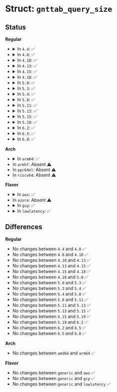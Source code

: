 # Struct: <code>gnttab_query_size</code>

## Status
<b>Regular</b>
<ul>
<li>
<details>
<summary>In <code>4.4</code>: ✅</summary>

```c
struct gnttab_query_size {
    domid_t dom;
    uint32_t nr_frames;
    uint32_t max_nr_frames;
    int16_t status;
};
```
</details>
</li>
<li>
<details>
<summary>In <code>4.8</code>: ✅</summary>

```c
struct gnttab_query_size {
    domid_t dom;
    uint32_t nr_frames;
    uint32_t max_nr_frames;
    int16_t status;
};
```
</details>
</li>
<li>
<details>
<summary>In <code>4.10</code>: ✅</summary>

```c
struct gnttab_query_size {
    domid_t dom;
    uint32_t nr_frames;
    uint32_t max_nr_frames;
    int16_t status;
};
```
</details>
</li>
<li>
<details>
<summary>In <code>4.13</code>: ✅</summary>

```c
struct gnttab_query_size {
    domid_t dom;
    uint32_t nr_frames;
    uint32_t max_nr_frames;
    int16_t status;
};
```
</details>
</li>
<li>
<details>
<summary>In <code>4.15</code>: ✅</summary>

```c
struct gnttab_query_size {
    domid_t dom;
    uint32_t nr_frames;
    uint32_t max_nr_frames;
    int16_t status;
};
```
</details>
</li>
<li>
<details>
<summary>In <code>4.18</code>: ✅</summary>

```c
struct gnttab_query_size {
    domid_t dom;
    uint32_t nr_frames;
    uint32_t max_nr_frames;
    int16_t status;
};
```
</details>
</li>
<li>
<details>
<summary>In <code>5.0</code>: ✅</summary>

```c
struct gnttab_query_size {
    domid_t dom;
    uint32_t nr_frames;
    uint32_t max_nr_frames;
    int16_t status;
};
```
</details>
</li>
<li>
<details>
<summary>In <code>5.3</code>: ✅</summary>

```c
struct gnttab_query_size {
    domid_t dom;
    uint32_t nr_frames;
    uint32_t max_nr_frames;
    int16_t status;
};
```
</details>
</li>
<li>
<details>
<summary>In <code>5.4</code>: ✅</summary>

```c
struct gnttab_query_size {
    domid_t dom;
    uint32_t nr_frames;
    uint32_t max_nr_frames;
    int16_t status;
};
```
</details>
</li>
<li>
<details>
<summary>In <code>5.8</code>: ✅</summary>

```c
struct gnttab_query_size {
    domid_t dom;
    uint32_t nr_frames;
    uint32_t max_nr_frames;
    int16_t status;
};
```
</details>
</li>
<li>
<details>
<summary>In <code>5.11</code>: ✅</summary>

```c
struct gnttab_query_size {
    domid_t dom;
    uint32_t nr_frames;
    uint32_t max_nr_frames;
    int16_t status;
};
```
</details>
</li>
<li>
<details>
<summary>In <code>5.13</code>: ✅</summary>

```c
struct gnttab_query_size {
    domid_t dom;
    uint32_t nr_frames;
    uint32_t max_nr_frames;
    int16_t status;
};
```
</details>
</li>
<li>
<details>
<summary>In <code>5.15</code>: ✅</summary>

```c
struct gnttab_query_size {
    domid_t dom;
    uint32_t nr_frames;
    uint32_t max_nr_frames;
    int16_t status;
};
```
</details>
</li>
<li>
<details>
<summary>In <code>5.19</code>: ✅</summary>

```c
struct gnttab_query_size {
    domid_t dom;
    uint32_t nr_frames;
    uint32_t max_nr_frames;
    int16_t status;
};
```
</details>
</li>
<li>
<details>
<summary>In <code>6.2</code>: ✅</summary>

```c
struct gnttab_query_size {
    domid_t dom;
    uint32_t nr_frames;
    uint32_t max_nr_frames;
    int16_t status;
};
```
</details>
</li>
<li>
<details>
<summary>In <code>6.5</code>: ✅</summary>

```c
struct gnttab_query_size {
    domid_t dom;
    uint32_t nr_frames;
    uint32_t max_nr_frames;
    int16_t status;
};
```
</details>
</li>
<li>
<details>
<summary>In <code>6.8</code>: ✅</summary>

```c
struct gnttab_query_size {
    domid_t dom;
    uint32_t nr_frames;
    uint32_t max_nr_frames;
    int16_t status;
};
```
</details>
</li>
</ul>
<b>Arch</b>
<ul>
<li>
<details>
<summary>In <code>arm64</code>: ✅</summary>

```c
struct gnttab_query_size {
    domid_t dom;
    uint32_t nr_frames;
    uint32_t max_nr_frames;
    int16_t status;
};
```
</details>
</li>
<li>
In <code>armhf</code>: Absent ⚠️
</li>
<li>
In <code>ppc64el</code>: Absent ⚠️
</li>
<li>
In <code>riscv64</code>: Absent ⚠️
</li>
</ul>
<b>Flavor</b>
<ul>
<li>
<details>
<summary>In <code>aws</code>: ✅</summary>

```c
struct gnttab_query_size {
    domid_t dom;
    uint32_t nr_frames;
    uint32_t max_nr_frames;
    int16_t status;
};
```
</details>
</li>
<li>
In <code>azure</code>: Absent ⚠️
</li>
<li>
<details>
<summary>In <code>gcp</code>: ✅</summary>

```c
struct gnttab_query_size {
    domid_t dom;
    uint32_t nr_frames;
    uint32_t max_nr_frames;
    int16_t status;
};
```
</details>
</li>
<li>
<details>
<summary>In <code>lowlatency</code>: ✅</summary>

```c
struct gnttab_query_size {
    domid_t dom;
    uint32_t nr_frames;
    uint32_t max_nr_frames;
    int16_t status;
};
```
</details>
</li>
</ul>

## Differences
<b>Regular</b>
<ul>
<li>
No changes between <code>4.4</code> and <code>4.8</code> ✅
</li>
<li>
No changes between <code>4.8</code> and <code>4.10</code> ✅
</li>
<li>
No changes between <code>4.10</code> and <code>4.13</code> ✅
</li>
<li>
No changes between <code>4.13</code> and <code>4.15</code> ✅
</li>
<li>
No changes between <code>4.15</code> and <code>4.18</code> ✅
</li>
<li>
No changes between <code>4.18</code> and <code>5.0</code> ✅
</li>
<li>
No changes between <code>5.0</code> and <code>5.3</code> ✅
</li>
<li>
No changes between <code>5.3</code> and <code>5.4</code> ✅
</li>
<li>
No changes between <code>5.4</code> and <code>5.8</code> ✅
</li>
<li>
No changes between <code>5.8</code> and <code>5.11</code> ✅
</li>
<li>
No changes between <code>5.11</code> and <code>5.13</code> ✅
</li>
<li>
No changes between <code>5.13</code> and <code>5.15</code> ✅
</li>
<li>
No changes between <code>5.15</code> and <code>5.19</code> ✅
</li>
<li>
No changes between <code>5.19</code> and <code>6.2</code> ✅
</li>
<li>
No changes between <code>6.2</code> and <code>6.5</code> ✅
</li>
<li>
No changes between <code>6.5</code> and <code>6.8</code> ✅
</li>
</ul>
<b>Arch</b>
<ul>
<li>
No changes between <code>amd64</code> and <code>arm64</code> ✅
</li>
</ul>
<b>Flavor</b>
<ul>
<li>
No changes between <code>generic</code> and <code>aws</code> ✅
</li>
<li>
No changes between <code>generic</code> and <code>gcp</code> ✅
</li>
<li>
No changes between <code>generic</code> and <code>lowlatency</code> ✅
</li>
</ul>
